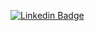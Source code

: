 [![Linkedin Badge](https://img.shields.io/badge/-LinkedIn-blue?style=flat-square&logo=Linkedin&logoColor=white&link=https://www.linkedin.com/in/alessandro-lins-48227125//)](https://www.linkedin.com/in/alessandro-lins-48227125//) 
